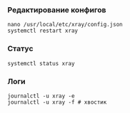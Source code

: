 ### Редактирование конфигов
```
nano /usr/local/etc/xray/config.json
systemctl restart xray
```

### Статус
```
systemctl status xray
```

### Логи
```
journalctl -u xray -e
journalctl -u xray -f # хвостик
```
